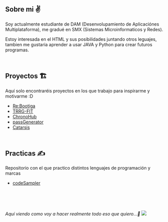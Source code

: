 ## Sobre mi ✌️
<p>Soy actualmente estudiante de DAM (Desenvolupamiento de Aplicaciónes Multiplataforma), me gradué en SMX (Sistemas Microinformaticos y Redes).</p>
<p>Estoy interesada en el HTML y sus posibilidades juntando otros leguajes, tambien me gustaria aprender a usar JAVA y Python para crear futuros programas.</p>

<br>

## Proyectos 🏗️
Aquí solo encontraréis proyectos en los que trabajo para inspirarme y motivarme :D

- <a href="https://github.com/Sailok25/Rebootiga">Re:Bootiga</a>
- <a href="https://github.com/Sailok25/TRRG-FIT">TRRG-FIT</a>
- <a href="https://github.com/Sailok25/ChronoHub">ChronoHub</a>
- <a href="https://github.com/Sailok25/Pass_Generator">passGenerator</a>
- <a href="https://github.com/Sailok25/Catarsis">Catarsis</a>

<br>

## Practicas ✍️
Repositorio con el que practico distintos lenguajes de programación y marcas

- <a href="https://github.com/Sailok25/codeSampler">codeSampler</a>

<br>
<br>
<br>


<i>Aquí viendo como voy a hacer realmente todo eso que quiero...🤡<i>
<img src="https://i.pinimg.com/564x/00/68/33/006833d62de3321b980cb2b6a46088a5.jpg">
